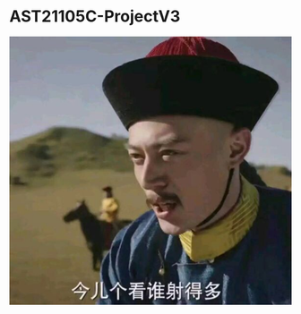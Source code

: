 # AST21105C-ProjectV3
![image](http://github.com/SlicedSquid/AST21105C-ProjectV3/raw/master/images/SeeWhoShootMore.jpg)
